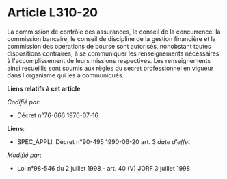 # Article L310-20

La commission de contrôle des assurances, le conseil de la concurrence, la commission bancaire, le conseil de discipline de
la gestion financière et la commission des opérations de bourse sont autorisés, nonobstant toutes dispositions contraires, à
se communiquer les renseignements nécessaires à l'accomplissement de leurs missions respectives. Les renseignements ainsi
recueillis sont soumis aux règles du secret professionnel en vigueur dans l'organisme qui les a communiqués.

**Liens relatifs à cet article**

_Codifié par_:

  - Décret n°76-666 1976-07-16

**Liens**:

  - SPEC_APPLI: Décret n°90-495 1990-06-20 art. 3 *date d'effet*

_Modifié par_:

  - Loi n°98-546 du 2 juillet 1998 - art. 40 (V) JORF 3 juillet 1998
